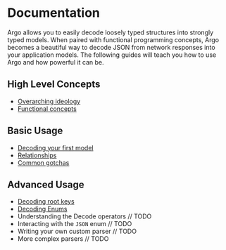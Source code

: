 # Documentation #

Argo allows you to easily decode loosely typed structures into strongly typed
models. When paired with functional programming concepts, Argo becomes a
beautiful way to decode JSON from network responses into your application
models. The following guides will teach you how to use Argo and how powerful it
can be.

## High Level Concepts ##

- [Overarching ideology](Ideology.md)
- [Functional concepts](Functional-Concepts.md)

## Basic Usage ##

- [Decoding your first model](Basic-Usage.md)
- [Relationships](Relationships.md)
- [Common gotchas](Common-Gotchas.md)

## Advanced Usage ##

- [Decoding root keys](Decode-Root-Keys.md)
- [Decoding Enums](Decode-Enums.md)
- Understanding the Decode operators // TODO
- Interacting with the `JSON` enum // TODO
- Writing your own custom parser // TODO
- More complex parsers // TODO
